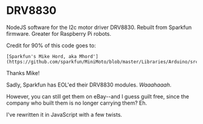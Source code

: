 # DRV8830
NodeJS software for the I2c motor driver DRV8830.  Rebuilt from Sparkfun firmware. Greater for Raspberry Pi robots.

Credit for 90% of this code goes to:

    [Sparkfun's Mike Hord, aka Mhord'](https://github.com/sparkfun/MiniMoto/blob/master/Libraries/Arduino/src/SparkFunMiniMoto.cpp)

Thanks Mike!

Sadly, Sparkfun has EOL'ed their DRV8830 modules.  _Waaahaaah_.  

However, you can still get them on eBay--and I guess guilt free, since the company who built them is no longer carrying them?  Eh.

I've rewritten it in JavaScript with a few twists.
